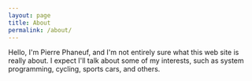 ```yaml
---
layout: page
title: About
permalink: /about/
---
```


Hello, I'm Pierre Phaneuf, and I'm not entirely sure what this web site is really about. I expect I'll talk about some of my interests, such as system programming, cycling, sports cars, and others.

